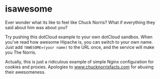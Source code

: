 isawesome
=========

Ever wonder what its like to feel like Chuck Norris?
What if everything they said about him was about you?

Try pushing this dotCloud example to your own dotCloud sandbox.
When you've read how awesome Hipache is, you can switch to your own name.
Just add ``?AWESOME=(your name)`` to the URL once, and the service will make you The Norris.

Actually, this is just a ridiculous example of simple Nginx configuration for cookies and proxies.
Apologies to www.chucknorrisfacts.com for abusing their awesomeness.
